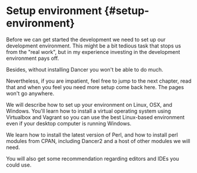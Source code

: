 # Setup environment {#setup-environment}

Before we can get started the development we need to set up our development environment. This might be a bit tedious task that stops us from the "real work",
but in my experience investing in the development environment pays off.

Besides, without installing Dancer you won't be able to do much.

Nevertheless, if you are impatient, feel free to jump to the next chapter, read that and when you feel you need more setup come back here. The pages won't go anywhere.

We will describe how to set up your environment on Linux, OSX, and Windows. You'll learn how to install a virtual operating system using Virtualbox and Vagrant so you can
use the best Linux-based environment even if your desktop computer is running Windows.

We learn how to install the latest version of Perl, and how to install perl modules from CPAN, including Dancer2 and a host of other modules we will need.

You will also get some recommendation regarding editors and IDEs you could use.

